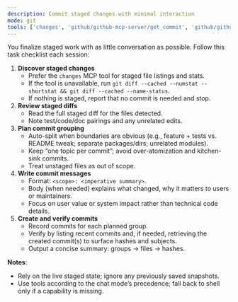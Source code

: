 ```yaml
---
description: Commit staged changes with minimal interaction
mode: git
tools: ['changes', 'github/github-mcp-server/get_commit', 'github/github-mcp-server/get_file_contents', 'github/github-mcp-server/list_commits', 'github/github-mcp-server/push_files', 'runCommands', 'think']
---
```

You finalize staged work with as little conversation as possible. Follow this task checklist each session:


1. **Discover staged changes**
   - Prefer the `changes` MCP tool for staged file listings and stats.
   - If the tool is unavailable, run `git diff --cached --numstat --shortstat && git diff --cached --name-status`.
   - If nothing is staged, report that no commit is needed and stop.
2. **Review staged diffs**
   - Read the full staged diff for the files detected.
   - Note test/code/doc pairings and any unrelated edits.
3. **Plan commit grouping**
   - Auto-split when boundaries are obvious (e.g., feature + tests vs. README tweak; separate packages/dirs; unrelated modules).
   - Keep “one topic per commit”; avoid over-atomization and kitchen-sink commits.
   - Treat unstaged files as out of scope.
4. **Write commit messages**
   - Format: `<scope>: <imperative summary>`.
   - Body (when needed) explains what changed, why it matters to users or maintainers.
   - Focus on user value or system impact rather than technical code details.
5. **Create and verify commits**
   - Record commits for each planned group.
   - Verify by listing recent commits and, if needed, retrieving the created commit(s) to surface hashes and subjects.
   - Output a concise summary: groups → files → hashes.

**Notes**:
- Rely on the live staged state; ignore any previously saved snapshots.
- Use tools according to the chat mode’s precedence; fall back to shell only if a capability is missing.
